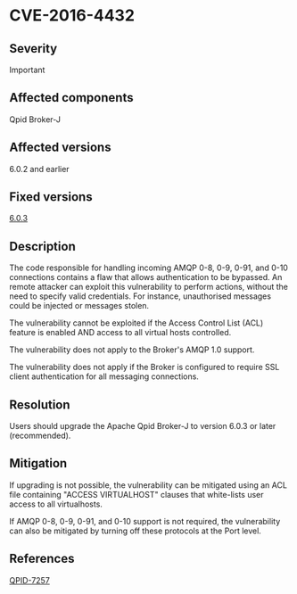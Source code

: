 # CVE-2016-4432

## Severity

Important

## Affected components

Qpid Broker-J

## Affected versions

6.0.2 and earlier

## Fixed versions

[6.0.3](/releases/qpid-java-6.0.3/index.html)

## Description

The code responsible for handling incoming AMQP 0-8, 0-9, 0-91, and
0-10 connections contains a flaw that allows authentication to be
bypassed.  An remote attacker can exploit this vulnerability to
perform actions, without the need to specify valid credentials.  For
instance, unauthorised messages could be injected or messages stolen.

The vulnerability cannot be exploited if the Access Control List (ACL)
feature is enabled AND access to all virtual hosts controlled.

The vulnerability does not apply to the Broker's AMQP 1.0 support.

The vulnerability does not apply if the Broker is configured to
require SSL client authentication for all messaging connections.

## Resolution

Users should upgrade the Apache Qpid Broker-J to
version 6.0.3 or later (recommended).

## Mitigation

If upgrading is not possible, the vulnerability can be mitigated using
an ACL file containing "ACCESS VIRTUALHOST" clauses that white-lists
user access to all virtualhosts.

If AMQP 0-8, 0-9, 0-91, and 0-10 support is not required, the
vulnerability can also be mitigated by turning off these protocols at
the Port level.

## References

[QPID-7257](https://issues.apache.org/jira/browse/QPID-7257)
